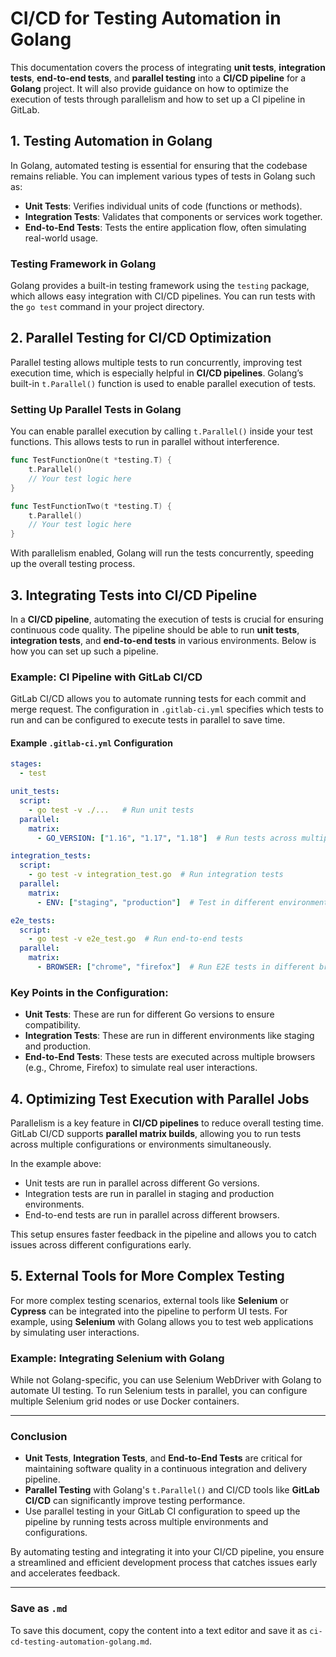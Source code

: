 # CI/CD for Testing Automation in Golang

This documentation covers the process of integrating **unit tests**, **integration tests**, **end-to-end tests**, and **parallel testing** into a **CI/CD pipeline** for a **Golang** project. It will also provide guidance on how to optimize the execution of tests through parallelism and how to set up a CI pipeline in GitLab.

## 1. **Testing Automation in Golang**

In Golang, automated testing is essential for ensuring that the codebase remains reliable. You can implement various types of tests in Golang such as:

- **Unit Tests**: Verifies individual units of code (functions or methods).
- **Integration Tests**: Validates that components or services work together.
- **End-to-End Tests**: Tests the entire application flow, often simulating real-world usage.

### Testing Framework in Golang

Golang provides a built-in testing framework using the `testing` package, which allows easy integration with CI/CD pipelines. You can run tests with the `go test` command in your project directory.

## 2. **Parallel Testing for CI/CD Optimization**

Parallel testing allows multiple tests to run concurrently, improving test execution time, which is especially helpful in **CI/CD pipelines**. Golang’s built-in `t.Parallel()` function is used to enable parallel execution of tests.

### Setting Up Parallel Tests in Golang

You can enable parallel execution by calling `t.Parallel()` inside your test functions. This allows tests to run in parallel without interference.

```go
func TestFunctionOne(t *testing.T) {
	t.Parallel()
	// Your test logic here
}

func TestFunctionTwo(t *testing.T) {
	t.Parallel()
	// Your test logic here
}
```

With parallelism enabled, Golang will run the tests concurrently, speeding up the overall testing process.

## 3. **Integrating Tests into CI/CD Pipeline**

In a **CI/CD pipeline**, automating the execution of tests is crucial for ensuring continuous code quality. The pipeline should be able to run **unit tests**, **integration tests**, and **end-to-end tests** in various environments. Below is how you can set up such a pipeline.

### Example: CI Pipeline with GitLab CI/CD

GitLab CI/CD allows you to automate running tests for each commit and merge request. The configuration in `.gitlab-ci.yml` specifies which tests to run and can be configured to execute tests in parallel to save time.

#### Example `.gitlab-ci.yml` Configuration

```yaml
stages:
  - test

unit_tests:
  script:
    - go test -v ./...   # Run unit tests
  parallel:
    matrix:
      - GO_VERSION: ["1.16", "1.17", "1.18"]  # Run tests across multiple Go versions

integration_tests:
  script:
    - go test -v integration_test.go  # Run integration tests
  parallel:
    matrix:
      - ENV: ["staging", "production"]  # Test in different environments

e2e_tests:
  script:
    - go test -v e2e_test.go  # Run end-to-end tests
  parallel:
    matrix:
      - BROWSER: ["chrome", "firefox"]  # Run E2E tests in different browsers
```

### Key Points in the Configuration:
- **Unit Tests**: These are run for different Go versions to ensure compatibility.
- **Integration Tests**: These are run in different environments like staging and production.
- **End-to-End Tests**: These tests are executed across multiple browsers (e.g., Chrome, Firefox) to simulate real user interactions.

## 4. **Optimizing Test Execution with Parallel Jobs**

Parallelism is a key feature in **CI/CD pipelines** to reduce overall testing time. GitLab CI/CD supports **parallel matrix builds**, allowing you to run tests across multiple configurations or environments simultaneously.

In the example above:
- Unit tests are run in parallel across different Go versions.
- Integration tests are run in parallel in staging and production environments.
- End-to-end tests are run in parallel across different browsers.

This setup ensures faster feedback in the pipeline and allows you to catch issues across different configurations early.

## 5. **External Tools for More Complex Testing**

For more complex testing scenarios, external tools like **Selenium** or **Cypress** can be integrated into the pipeline to perform UI tests. For example, using **Selenium** with Golang allows you to test web applications by simulating user interactions.

### Example: Integrating Selenium with Golang

While not Golang-specific, you can use Selenium WebDriver with Golang to automate UI testing. To run Selenium tests in parallel, you can configure multiple Selenium grid nodes or use Docker containers.

---

### Conclusion

- **Unit Tests**, **Integration Tests**, and **End-to-End Tests** are critical for maintaining software quality in a continuous integration and delivery pipeline.
- **Parallel Testing** with Golang's `t.Parallel()` and CI/CD tools like **GitLab CI/CD** can significantly improve testing performance.
- Use parallel testing in your GitLab CI configuration to speed up the pipeline by running tests across multiple environments and configurations.

By automating testing and integrating it into your CI/CD pipeline, you ensure a streamlined and efficient development process that catches issues early and accelerates feedback.

---

### Save as `.md`

To save this document, copy the content into a text editor and save it as `ci-cd-testing-automation-golang.md`.